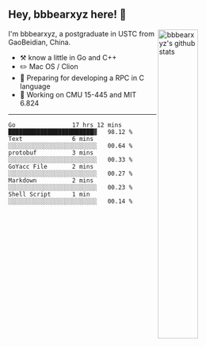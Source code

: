 ## Hey, bbbearxyz here! :wave:

<img align="right" alt="bbbearxyz's github stats" width="40%" src="https://github-readme-stats.vercel.app/api?username=bbbearxyz&show_icons=true">

I'm bbbearxyz, a postgraduate in USTC from GaoBeidian, China.

-   :hammer_and_pick:    know a little in Go and C++
-   :pencil2: Mac OS / Clion
-   :seedling: Preparing for developing a RPC in C language 
-   :thinking: Working on CMU 15-445 and MIT 6.824
---
<!--START_SECTION:waka-->

```text
Go                17 hrs 12 mins  ████████████████████████▓   98.12 %
Text              6 mins          ░░░░░░░░░░░░░░░░░░░░░░░░░   00.64 %
protobuf          3 mins          ░░░░░░░░░░░░░░░░░░░░░░░░░   00.33 %
GoYacc File       2 mins          ░░░░░░░░░░░░░░░░░░░░░░░░░   00.27 %
Markdown          2 mins          ░░░░░░░░░░░░░░░░░░░░░░░░░   00.23 %
Shell Script      1 min           ░░░░░░░░░░░░░░░░░░░░░░░░░   00.14 %
```

<!--END_SECTION:waka-->
